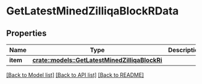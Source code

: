 # GetLatestMinedZilliqaBlockRData

## Properties

Name | Type | Description | Notes
------------ | ------------- | ------------- | -------------
**item** | [**crate::models::GetLatestMinedZilliqaBlockRi**](GetLatestMinedZilliqaBlockRI.md) |  | 

[[Back to Model list]](../README.md#documentation-for-models) [[Back to API list]](../README.md#documentation-for-api-endpoints) [[Back to README]](../README.md)


